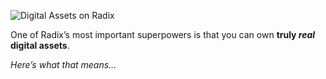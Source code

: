 ![Digital Assets on Radix](/quests-images/key/1.1-KeyImage_Radix.webp)

One of Radix’s most important superpowers is that you can own **truly _real_ digital assets**.

_Here’s what that means…_

